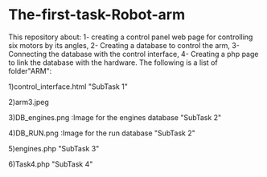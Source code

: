 # The-first-task-Robot-arm
This repository  about:
1- creating a control panel web page for controlling six motors by its angles, 2- Creating a database to control the arm, 3- Connecting the database with the control interface, 4- Creating a php page to link the database with the hardware.
The following is a list of folder"ARM":

1)control_interface.html                         "SubTask 1" 

2)arm3.jpeg

3)DB_engines.png :Image for the engines database "SubTask 2"  

4)DB_RUN.png :Image for the run database         "SubTask 2" 

5)engines.php                                    "SubTask 3" 

6)Task4.php                                      "SubTask 4" 

